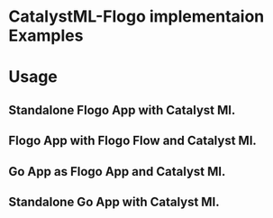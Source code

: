 # CatalystML-Flogo implementaion Examples

# Usage 
 
## Standalone Flogo App with Catalyst Ml.


## Flogo App with Flogo Flow and Catalyst Ml.

## Go App as Flogo App and Catalyst Ml.

## Standalone Go App with Catalyst Ml.